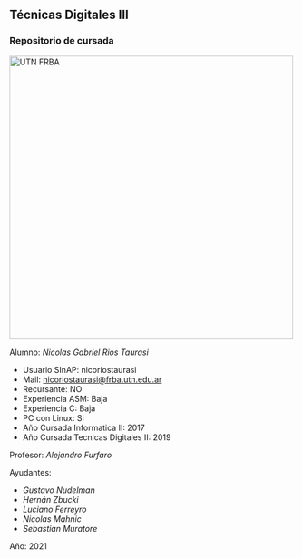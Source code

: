 ## Técnicas Digitales III
### Repositorio de cursada

<img src="https://www.frba.utn.edu.ar/wp-content/uploads/2016/08/logo-utn.ba-horizontal-e1471367724904.jpg" alt="UTN FRBA" width="500"/>

Alumno: *Nicolas Gabriel Rios Taurasi*
	
- Usuario SInAP: nicoriostaurasi
- Mail: nicoriostaurasi@frba.utn.edu.ar
- Recursante: NO
- Experiencia ASM: Baja
- Experiencia C: Baja
- PC con Linux: Si
- Año Cursada Informatica II: 2017
- Año Cursada Tecnicas Digitales II: 2019

Profesor: *Alejandro Furfaro*

Ayudantes:
- *Gustavo Nudelman* 
- *Hernán Zbucki*
- *Luciano Ferreyro*
- *Nicolas Mahnic*
- *Sebastian Muratore*

Año: 2021

